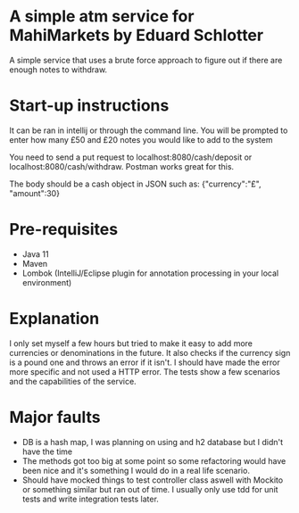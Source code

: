 # A simple atm service for MahiMarkets by Eduard Schlotter
A simple service that uses a brute force approach to figure out if there are enough notes to withdraw. 

# Start-up instructions
It can be ran in intellij or through the command line. You will be prompted to enter how many £50 and £20 notes you would like to add to the system

You need to send a put request to localhost:8080/cash/deposit or localhost:8080/cash/withdraw. Postman works great for this.

The body should be a cash object in JSON such as:
{"currency":"£", "amount":30}

# Pre-requisites
- Java 11
- Maven
- Lombok (IntelliJ/Eclipse plugin for annotation processing in your local environment)

# Explanation
I only set myself a few hours but tried to make it easy to add more currencies or denominations in the future. 
It also checks if the currency sign is a pound one and throws an error if it isn't. I should have made the error more specific and not used a HTTP error.
The tests show a few scenarios and the capabilities of the service. 


# Major faults
- DB is a hash map, I was planning on using and h2 database but I didn't have the time
- The methods got too big at some point so some refactoring would have been nice and it's something I would do in a real life scenario.
- Should have mocked things to test controller class aswell with Mockito or something similar but ran out of time. I usually only use tdd for unit tests and write integration tests later.